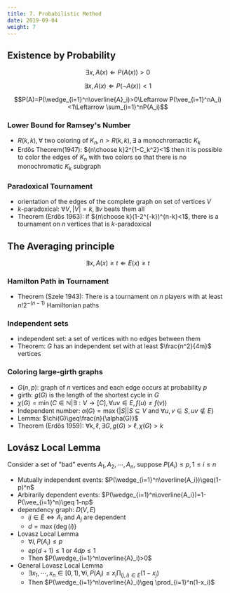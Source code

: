 ```yaml
---
title: 7. Probabilistic Method
date: 2019-09-04
weight: 7
---
```


## Existence by Probability

$$\exists x,A(x)\Leftarrow P(A(x))>0$$

$$\exists x,A(x)\Leftarrow P(\neg A(x))<1$$

$$P(A)=P(\wedge_{i=1}^n\overline{A}_i)>0\Leftarrow P(\vee_{i=1}^nA_i)<1\Leftarrow \sum_{i=1}^nP(A_i)$$

### Lower Bound for Ramsey's Number
  
* $R(k,k),\forall$ two coloring of $K_n,n>R(k,k),\exists$ a monochromactic $K_k$
* Erdős Theorem(1947): ${n\choose k}2^{1-C_k^2}<1$ then it is possible to color the edges of $K_n$ with two colors so that there is no monochromatic $K_k$ subgraph

### Paradoxical Tournament
  
* orientation of the edges of the complete graph on set of vertices $V$
* $k$-paradoxical: $\forall V, |V|=k,\exists v$ beats them all
* Theorem (Erdős 1963): if ${n\choose k}(1-2^{-k})^{n-k}<1$, there is a tournament on $n$ vertices that is $k$-paradoxical

## The Averaging principle

$$\exists x,A(x)\geq t\Leftarrow E(x)\geq t$$

### Hamilton Path in Tournament

* Theorem (Szele 1943): There is a tournament on $n$ players with at least $n!2^{-(n-1)}$ Hamiltonian paths

### Independent sets


* independent set: a set of vertices with no edges between them
* Theorem: $G$ has an independent set with at least $\frac{n^2}{4m}$ vertices

### Coloring large-girth graphs

* $G(n,p)$: graph of $n$ vertices and each edge occurs at probability $p$
* girth: $g(G)$ is the length of the shortest cycle in $G$
* $\chi(G)=\min(C\in\mathbb{N}|\exists :V\rightarrow [C],\forall uv\in E,f(u)\neq f(v))$
* Independent number: $\alpha(G)=\max\{|S||S\subseteq V \text{ and }\forall u,v\in S,uv\not\in E\}$
* Lemma: $\chi(G)\geq\frac{n}{\alpha(G)}$
* Theorem (Erdős 1959): $\forall k,\ell,\exists G,g(G)>\ell,\chi(G)>k$

## Lovász Local Lemma

Consider a set of "bad" events $A_1,A_2,\cdots,A_n$, suppose $P(A_i)\leq p,1\leq i\leq n$

* Mutually independent events: $P(\wedge_{i=1}^n\overline{A_i})\geq(1-p)^n$
* Arbirarily dependent events: $P(\wedge_{i=1}^n\overline{A_i})=1-P(\vee_{i=1}^n)\geq 1-np$
* dependency graph: $D(V,E)$
    * $ij\in E\iff A_i$ and $A_j$ are dependent
    * $d=\max\{\deg(i)\}$
* Lovasz Local Lemma
  * $\forall i,P(A_i)\leq p$
  * $ep(d+1)\leq 1$ or $4dp\leq 1$
  * Then $P(\wedge_{i=1}^n\overline{A}_i)>0$
* General Lovasz Local Lemma
  * $\exists x_1,\cdots,x_n\in [0,1),\forall i, P(A_i)\leq x_i\prod_{(j,i)\in E}(1-x_j)$
  * Then $P(\wedge_{i=1}^n\overline{A}_i)\geq \prod_{i=1}^n(1-x_i)$
